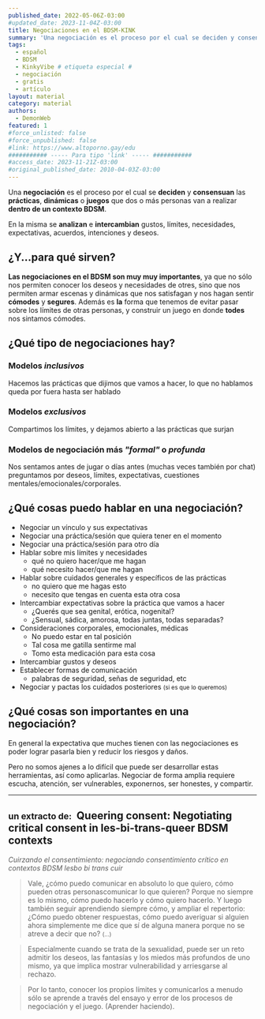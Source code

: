 ```yaml
---
published_date: 2022-05-06Z-03:00
#updated_date: 2023-11-04Z-03:00
title: Negociaciones en el BDSM-KINK
summary: 'Una negociación es el proceso por el cual se deciden y consensuan las prácticas, dinámicas o juegos que dos o más personas van a realizar dentro de un contexto BDSM.'
tags:
  - español
  - BDSM
  - KinkyVibe # etiqueta especial #
  - negociación
  - gratis
  - artículo
layout: material
category: material
authors:
  - DemonWeb
featured: 1
#force_unlisted: false
#force_unpublished: false
#link: https://www.altoporno.gay/edu
########### ----- Para tipo 'link' ----- ###########
#access_date: 2023-11-21Z-03:00
#original_published_date: 2010-04-03Z-03:00
---
```


Una **negociación** es el proceso por el cual se **deciden** y **consensuan** las **prácticas**, **dinámicas** o **juegos** que dos o más personas van a realizar **dentro de un contexto BDSM**.

En la misma se **analizan** e **intercambian** gustos, límites, necesidades, expectativas, acuerdos, intenciones y deseos.

## ¿Y...para qué sirven?

**Las negociaciones en el BDSM son muy muy importantes**, ya que no sólo nos permiten conocer los deseos y necesidades de otres, sino que nos permiten armar escenas y dinámicas que nos satisfagan y nos hagan sentir **cómodes** y **segures**.
Además es **la** forma que tenemos de evitar pasar sobre los límites de otras personas, y construir un juego en donde **todes** nos sintamos cómodes.

## ¿Qué tipo de negociaciones hay?

### Modelos _inclusivos_

Hacemos las prácticas que dijimos que vamos a hacer, lo que no hablamos queda por fuera hasta ser hablado

### Modelos _exclusivos_

Compartimos los límites, y dejamos abierto a las prácticas que surjan

### Modelos de negociación más _"formal"_ o _profunda_

Nos sentamos antes de jugar o días antes (muchas veces también por chat) preguntamos por deseos, límites, expectativas, cuestiones mentales/emocionales/corporales.

## ¿Qué cosas puedo hablar en una negociación?

- Negociar un vínculo y sus expectativas
- Negociar una práctica/sesión que quiera tener en el momento
- Negociar una práctica/sesión para otro día
- Hablar sobre mis límites y necesidades
  - qué no quiero hacer/que me hagan
  - qué necesito hacer/que me hagan
- Hablar sobre cuidados generales y específicos de las prácticas
  - no quiero que me hagas esto
  - necesito que tengas en cuenta esta otra cosa
- Intercambiar expectativas sobre la práctica que vamos a hacer
  - ¿Querés que sea genital, erótica, nogenital?
  - ¿Sensual, sádica, amorosa, todas juntas, todas separadas?
- Consideraciones corporales, emocionales, médicas
  - No puedo estar en tal posición
  - Tal cosa me gatilla sentirme mal
  - Tomo esta medicación para esta cosa
- Intercambiar gustos y deseos
- Establecer formas de comunicación
  - palabras de seguridad, señas de seguridad, etc
- Negociar y pactas los cuidados posteriores <small>(si es que lo queremos)</small>

## ¿Qué cosas son importantes en una negociación?

En general la expectativa que muches tienen con las negociaciones es poder lograr pasarla bien y reducir los riesgos y daños.

Pero no somos ajenes a lo difícil que puede ser desarrollar estas herramientas, así como aplicarlas. Negociar de forma amplia requiere escucha, atención, ser vulnerables, exponernos, ser honestes, y compartir.

---

## <small>un extracto de:</small> <strong>&nbsp;Queering consent: Negotiating critical consent in les-bi-trans-queer BDSM contexts</strong>

<em style="color: var(--1);opacity:.7">Cuirzando el consentimiento: negociando consentimiento crítico en contextos BDSM lesbo bi trans cuir</em>

> Vale, ¿cómo puedo comunicar en absoluto lo que quiero, cómo pueden otras personascomunicar lo que quieren? Porque no siempre es lo mismo, cómo puedo hacerlo y cómo quiero hacerlo. Y luego también seguir aprendiendo siempre cómo, y ampliar el repertorio: ¿Cómo puedo obtener respuestas, cómo puedo averiguar si alguien ahora simplemente me dice que sí de alguna manera porque no se atreve a decir que no? <small>(...)</small>

> Especialmente cuando se trata de la sexualidad, puede ser un reto admitir los deseos, las fantasías y los miedos más profundos de uno mismo, ya que implica mostrar vulnerabilidad y arriesgarse al rechazo.

> Por lo tanto, conocer los propios límites y comunicarlos a menudo sólo se aprende a través del ensayo y error de los procesos de negociación y el juego. (Aprender haciendo).
